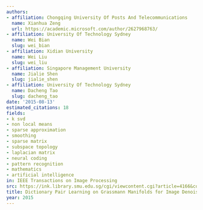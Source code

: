```yaml
---
authors:
- affiliation: Chongqing University Of Posts And Telecommunications
  name: Xianhua Zeng
  url: https://academic.microsoft.com/author/2627968763/
- affiliation: University Of Technology Sydney
  name: Wei Bian
  slug: wei_bian
- affiliation: Xidian University
  name: Wei Liu
  slug: wei_liu
- affiliation: Singapore Management University
  name: Jialie Shen
  slug: jialie_shen
- affiliation: University Of Technology Sydney
  name: Dacheng Tao
  slug: dacheng_tao
date: '2015-08-13'
estimated_citations: 18
fields:
- k svd
- non local means
- sparse approximation
- smoothing
- sparse matrix
- subspace topology
- laplacian matrix
- neural coding
- pattern recognition
- mathematics
- artificial intelligence
in: IEEE Transactions on Image Processing
src: https://ink.library.smu.edu.sg/cgi/viewcontent.cgi?article=4166&context=sis_research
title: Dictionary Pair Learning on Grassmann Manifolds for Image Denoising
year: 2015
---
```

